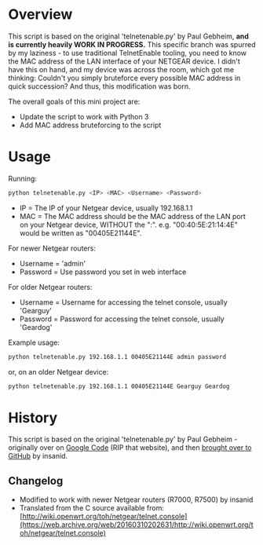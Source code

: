 # Overview

This script is based on the original 'telnetenable.py' by Paul Gebheim, **and is currently heavily WORK IN PROGRESS.** This specific branch was spurred by my laziness - to use traditional TelnetEnable tooling, you need to know the MAC address of the LAN interface of your NETGEAR device. I didn't have this on hand, and my device was across the room, which got me thinking: Couldn't you simply bruteforce every possible MAC address in quick succession? And thus, this modification was born.

The overall goals of this mini project are:
- Update the script to work with Python 3
- Add MAC address bruteforcing to the script

# Usage

Running:

```sh
python telnetenable.py <IP> <MAC> <Username> <Password>
```

- IP = The IP of your Netgear device, usually 192.168.1.1
- MAC = The MAC address should be the MAC address of the LAN port on your Netgear device, WITHOUT the ":". e.g. "00:40:5E:21:14:4E" would be written as "00405E21144E".

For newer Netgear routers:
- Username = 'admin'
- Password = Use password you set in web interface

For older Netgear routers:
- Username = Username for accessing the telnet console, usually 'Gearguy'
- Password = Password for accessing the telnet console, usually 'Geardog'

Example usage:
```sh
python telnetenable.py 192.168.1.1 00405E21144E admin password
```
or, on an older Netgear device:
```sh
python telnetenable.py 192.168.1.1 00405E21144E Gearguy Geardog
```

# History

This script is based on the original 'telnetenable.py' by Paul Gebheim - originally over on [Google Code](https://code.google.com/archive/p/netgear-telnetenable/) (RIP that website), and then [brought over to GitHub](https://github.com/insanid/netgear-telenetenable) by insanid.

## Changelog

- Modified to work with newer Netgear routers (R7000, R7500) by insanid
- Translated from the C source available from: [http://wiki.openwrt.org/toh/netgear/telnet.console](https://web.archive.org/web/20160310202631/http://wiki.openwrt.org/toh/netgear/telnet.console)
